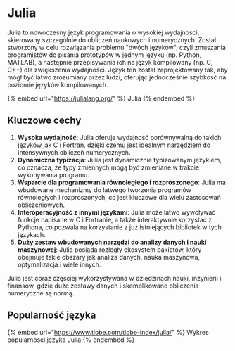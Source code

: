 # Julia

Julia to nowoczesny język programowania o wysokiej wydajności, skierowany szczególnie do obliczeń naukowych i numerycznych. Został stworzony w celu rozwiązania problemu "dwóch języków", czyli zmuszania programistów do pisania prototypów w jednym języku (np. Python, MATLAB), a następnie przepisywania ich na język kompilowany (np. C, C++) dla zwiększenia wydajności. Język ten został zaprojektowany tak, aby mógł być łatwo zrozumiany przez ludzi, oferując jednocześnie szybkość na poziomie języków kompilowanych.

{% embed url="https://julialang.org/" %}
Julia
{% endembed %}

## Kluczowe cechy

1. **Wysoka wydajność**: Julia oferuje wydajność porównywalną do takich języków jak C i Fortran, dzięki czemu jest idealnym narzędziem do intensywnych obliczeń numerycznych.
2. **Dynamiczna typizacja**: Julia jest dynamicznie typizowanym językiem, co oznacza, że typy zmiennych mogą być zmieniane w trakcie wykonywania programu.
3. **Wsparcie dla programowania równoległego i rozproszonego**: Julia ma wbudowane mechanizmy do łatwego tworzenia programów równoległych i rozproszonych, co jest kluczowe dla wielu zastosowań obliczeniowych.
4. **Interoperacyjność z innymi językami**: Julia może łatwo wywoływać funkcje napisane w C i Fortranie, a także interaktywnie korzystać z Pythona, co pozwala na korzystanie z już istniejących bibliotek w tych językach.
5. **Duży zestaw wbudowanych narzędzi do analizy danych i nauki maszynowej**: Julia posiada rozległy ekosystem pakietów, który obejmuje takie obszary jak analiza danych, nauka maszynowa, optymalizacja i wiele innych.

Julia jest coraz częściej wykorzystywana w dziedzinach nauki, inżynierii i finansów, gdzie duże zestawy danych i skomplikowane obliczenia numeryczne są normą.

## Popularność języka

{% embed url="https://www.tiobe.com/tiobe-index/julia/" %}
Wykres popularności języka Julia
{% endembed %}